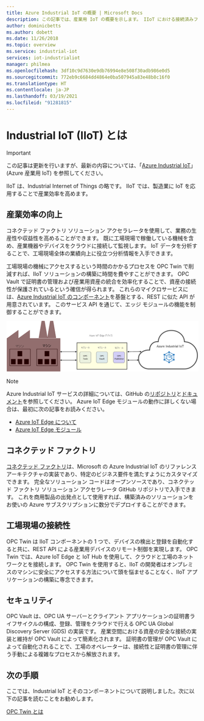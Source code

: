 ```yaml
---
title: Azure Industrial IoT の概要 | Microsoft Docs
description: この記事では、産業用 IoT の概要を示します。 IIoT における接続済みファクトリ、ファクトリ フロア接続、およびセキュリティ コンポーネントについて説明します。
author: dominicbetts
ms.author: dobett
ms.date: 11/26/2018
ms.topic: overview
ms.service: industrial-iot
services: iot-industrialiot
manager: philmea
ms.openlocfilehash: 3df10c9d7630e9db76994e8e508f30adb986e0d5
ms.sourcegitcommit: 772eb9c6684dd4864e0ba507945a83e48b8c16f0
ms.translationtype: HT
ms.contentlocale: ja-JP
ms.lasthandoff: 03/19/2021
ms.locfileid: "91281815"
---
```

# <a name="what-is-industrial-iot-iiot"></a>Industrial IoT (IIoT) とは

> [!IMPORTANT]
> この記事は更新を行いますが、最新の内容については、「[Azure Industrial IoT](https://azure.github.io/Industrial-IoT/)」 (Azure 産業用 IoT) を参照してください。

IIoT は、Industrial Internet of Things の略です。 IIoT では、製造業に IoT を応用することで産業効率を高めます。 

## <a name="improve-industrial-efficiencies"></a>産業効率の向上

コネクテッド ファクトリ ソリューション アクセラレータを使用して、業務の生産性や収益性を高めることができます。 既に工場現場で稼働している機械を含め、産業機器やデバイスをクラウドに接続して監視します。 IoT データを分析することで、工場現場全体の業績向上に役立つ分析情報を入手できます。

工場現場の機械にアクセスするという時間のかかるプロセスを OPC Twin で削減すれば、IIoT ソリューションの構築に時間を費やすことができます。 OPC Vault で証明書の管理および産業用資産の統合を効率化することで、資産の接続性が保護されているという確信が得られます。 これらのマイクロサービスには、[Azure Industrial IoT のコンポーネント](https://github.com/Azure/Industrial-IoT)を基盤とする、REST に似た API が用意されています。 このサービス API を通じて、エッジ モジュールの機能を制御することができます。 

![Industrial IoT の概要](media/overview-iot-industrial/overview.png)

> [!NOTE]
> Azure Industrial IoT サービスの詳細については、GitHub の[リポジトリ](https://github.com/Azure/Industrial-IoT)と[ドキュメント](https://azure.github.io/Industrial-IoT/)を参照してください。
Azure IoT Edge モジュールの動作に詳しくない場合は、最初に次の記事をお読みください。
- [Azure IoT Edge について](../iot-edge/about-iot-edge.md)
- [Azure IoT Edge モジュール](../iot-edge/iot-edge-modules.md)

## <a name="connected-factory"></a>コネクテッド ファクトリ

[コネクテッド ファクトリ](../iot-accelerators/iot-accelerators-connected-factory-features.md)は、Microsoft の Azure Industrial IoT のリファレンス アーキテクチャの実装であり、特定のビジネス要件を満たすようにカスタマイズできます。 完全なソリューション コードはオープンソースであり、コネクテッド ファクトリ ソリューション アクセラレータ GitHub リポジトリで入手できます。 これを商用製品の出発点として使用すれば、構築済みのソリューションをお使いの Azure サブスクリプションに数分でデプロイすることができます。 

## <a name="factory-floor-connectivity"></a>工場現場の接続性

OPC Twin は IIoT コンポーネントの 1 つで、デバイスの検出と登録を自動化すると共に、REST API による産業用デバイスのリモート制御を実現します。 OPC Twin では、Azure IoT Edge と IoT Hub を使用して、クラウドと工場のネットワークとを接続します。 OPC Twin を使用すると、IIoT の開発者はオンプレミスのマシンに安全にアクセスする方法について頭を悩ませることなく、IIoT アプリケーションの構築に専念できます。

## <a name="security"></a>セキュリティ

OPC Vault は、OPC UA サーバーとクライアント アプリケーションの証明書ライフサイクルの構成、登録、管理をクラウドで行える OPC UA Global Discovery Server (GDS) の実装です。 産業空間における資産の安全な接続の実装と維持が OPC Vault によって簡素化されます。 証明書の管理が OPC Vault によって自動化されることで、工場のオペレーターは、接続性と証明書の管理に伴う手動による複雑なプロセスから解放されます。

## <a name="next-steps"></a>次の手順

ここでは、Industrial IoT とそのコンポーネントについて説明しました。次に以下の記事を読むことをお勧めします。

[OPC Twin とは](overview-opc-twin.md)
